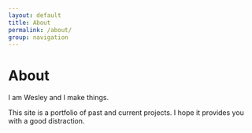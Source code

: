 ```yaml
---
layout: default
title: About
permalink: /about/
group: navigation
---
```


# About

I am Wesley and I make things.

This site is a portfolio of past and current projects. I hope it provides you with a good distraction.
